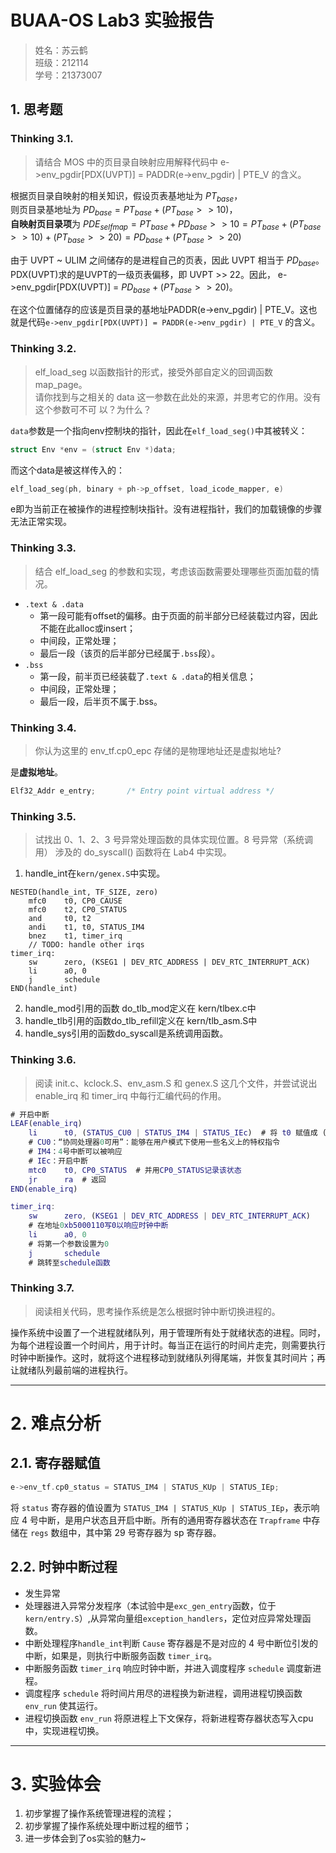 # BUAA-OS Lab3 实验报告

> 姓名：苏云鹤  
> 班级：212114  
> 学号：21373007  

## 1. 思考题

### Thinking 3.1. 
> 请结合 MOS 中的页目录自映射应用解释代码中 e->env_pgdir[PDX(UVPT)] = PADDR(e->env_pgdir) | PTE_V 的含义。 

根据页目录自映射的相关知识，假设页表基地址为 $PT_{base}$，  
则页目录基地址为 $PD_{base} = PT_{base} + (PT_{base} >> 10)$，  
**自映射页目录项**为 $PDE_{selfmap} = PT_{base} + PD_{base} >> 10 = PT_{base} + (PT_{base} >> 10) + (PT_{base} >> 20) = PD_{base} + (PT_{base} >> 20)$  
  
由于 UVPT ~ ULIM 之间储存的是进程自己的页表，因此 UVPT 相当于 $PD_{base}$。PDX(UVPT)求的是UVPT的一级页表偏移，即 UVPT >> 22。因此， e->env_pgdir[PDX(UVPT)] = $PD_{base} + (PT_{base} >> 20)$。  
  
在这个位置储存的应该是页目录的基地址PADDR(e->env_pgdir) | PTE_V。这也就是代码`e->env_pgdir[PDX(UVPT)] = PADDR(e->env_pgdir) | PTE_V` 的含义。  

### Thinking 3.2. 
> elf_load_seg 以函数指针的形式，接受外部自定义的回调函数 map_page。  
> 请你找到与之相关的 data 这一参数在此处的来源，并思考它的作用。没有这个参数可不可
以？为什么？

`data`参数是一个指向env控制块的指针，因此在`elf_load_seg()`中其被转义：  
```cpp
struct Env *env = (struct Env *)data;
```
而这个data是被这样传入的：  
```cpp
elf_load_seg(ph, binary + ph->p_offset, load_icode_mapper, e)
```
e即为当前正在被操作的进程控制块指针。没有进程指针，我们的加载镜像的步骤无法正常实现。

### Thinking 3.3. 
> 结合 elf_load_seg 的参数和实现，考虑该函数需要处理哪些页面加载的情况。

- `.text & .data`
  - 第一段可能有offset的偏移。由于页面的前半部分已经装载过内容，因此不能在此alloc或insert；
  - 中间段，正常处理；
  - 最后一段（该页的后半部分已经属于`.bss`段）。
-  `.bss`
   -  第一段，前半页已经装载了`.text & .data`的相关信息；
   -  中间段，正常处理；
   -  最后一段，后半页不属于.bss。

### Thinking 3.4. 
> 你认为这里的 env_tf.cp0_epc 存储的是物理地址还是虚拟地址?

是**虚拟地址**。  
```cpp
Elf32_Addr e_entry;		  /* Entry point virtual address */
```

### Thinking 3.5. 
> 试找出 0、1、2、3 号异常处理函数的具体实现位置。8 号异常（系统调用）
> 涉及的 do_syscall() 函数将在 Lab4 中实现。 

1. handle_int在`kern/genex.S`中实现。
```
NESTED(handle_int, TF_SIZE, zero)
	mfc0    t0, CP0_CAUSE
	mfc0    t2, CP0_STATUS
	and     t0, t2
	andi    t1, t0, STATUS_IM4
	bnez    t1, timer_irq
	// TODO: handle other irqs
timer_irq:
	sw      zero, (KSEG1 | DEV_RTC_ADDRESS | DEV_RTC_INTERRUPT_ACK)
	li      a0, 0
	j       schedule
END(handle_int)
```
2. handle_mod引用的函数 do_tlb_mod定义在 kern/tlbex.c中
3. handle_tlb引用的函数do_tlb_refill定义在 kern/tlb_asm.S中
4. handle_sys引用的函数do_syscall是系统调用函数。

### Thinking 3.6. 
> 阅读 init.c、kclock.S、env_asm.S 和 genex.S 这几个文件，并尝试说出 enable_irq 和 timer_irq 中每行汇编代码的作用。 

```m
# 开启中断
LEAF(enable_irq)
	li      t0, (STATUS_CU0 | STATUS_IM4 | STATUS_IEc)  # 将 t0 赋值成 (STATUS_CU0 | STATUS_IM4 | STATUS_IEc)
	# CU0：“协同处理器0可用”：能够在用户模式下使用一些名义上的特权指令
	# IM4：4号中断可以被响应
	# IEc：开启中断
	mtc0    t0, CP0_STATUS  # 并用CP0_STATUS记录该状态
	jr      ra  # 返回
END(enable_irq)
```

```m
timer_irq:
	sw      zero, (KSEG1 | DEV_RTC_ADDRESS | DEV_RTC_INTERRUPT_ACK)
	# 在地址0xb5000110写0以响应时钟中断
	li      a0, 0
	# 将第一个参数设置为0
	j       schedule
	# 跳转至schedule函数
```

### Thinking 3.7. 
> 阅读相关代码，思考操作系统是怎么根据时钟中断切换进程的。 

操作系统中设置了一个进程就绪队列，用于管理所有处于就绪状态的进程。同时，为每个进程设置一个时间片，用于计时。每当正在运行的时间片走完，则需要执行时钟中断操作。这时，就将这个进程移动到就绪队列得尾端，并恢复其时间片；再让就绪队列最前端的进程执行。

---
# 2. 难点分析

## 2.1. 寄存器赋值
```cpp
e->env_tf.cp0_status = STATUS_IM4 | STATUS_KUp | STATUS_IEp;
```
将 `status` 寄存器的值设置为 `STATUS_IM4 | STATUS_KUp | STATUS_IEp`，表示响应 4 号中断，是用户状态且开启中断。所有的通用寄存器状态在 `Trapframe` 中存储在 `regs` 数组中，其中第 29 号寄存器为 sp 寄存器。

## 2.2. 时钟中断过程
- 发生异常
- 处理器进入异常分发程序（本试验中是`exc_gen_entry`函数，位于`kern/entry.S`）,从异常向量组`exception_handlers`，定位对应异常处理函数。
- 中断处理程序`handle_int`判断 `Cause` 寄存器是不是对应的 4 号中断位引发的中断，如果是，则执行中断服务函数 `timer_irq`。
- 中断服务函数 `timer_irq` 响应时钟中断，并进入调度程序 `schedule` 调度新进程。
- 调度程序 `schedule` 将时间片用尽的进程换为新进程，调用进程切换函数 `env_run` 使其运行。
- 进程切换函数 `env_run` 将原进程上下文保存，将新进程寄存器状态写入cpu中，实现进程切换。

---
# 3. 实验体会
1. 初步掌握了操作系统管理进程的流程；
2. 初步掌握了操作系统处理中断过程的细节；
3. 进一步体会到了os实验的魅力~